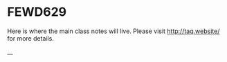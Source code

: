 # FEWD629

Here is where the main class notes will live. Please visit http://taq.website/ for more details.

__
